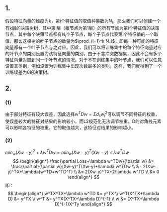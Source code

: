## 1.
假设特征向量的维度为k，第i个特征值的取值种类数为$N_i$，那么我们可以创建一个有k层的决策树树，其中第i层（根节点为第1层）的所有节点为第i个特征值的决策节点，其中每个决策节点都有$N_i$个子节点，每个子节点代表第i个特征值的一个取值。那么这棵树的叶子节点的数量为$\prod_{i=1}^k N_i$，即每一种可能的特征向量都有一个叶子节点与之对应。因此，我们可以将训练集中的每个特征向量对应的叶节点的类别设置为该特征向量的类别，由于不含冲突数据集，因此不会有多个特征向量对应到同一个叶节点的情况。对于不在训练集中的叶节点，我们可以任意设置其类别，例如设置为训练集中出现次数最多的类别。这样，我们就得到了一个训练误差为0的决策树。

## 2.
### (1)
由于部分特征有较大误差，因此选择$w^TDw = \Sigma d_{ii}w_i^2$可以调节不同特征的权重，使误差较大的特征对结果的影响较小，而L2规范化无法调节权重。D的对角线元素可以影响各特征的权重，它的取值越大，该特征对结果的影响越小。
### (2)
$min_w (Xw-y)^2+\lambda w^TDw = min_w (Xw-y)^T(Xw-y)+\lambda w^TDw$
$$
\begin{align*}  
    \frac{\partial Loss+\lambda w^TDw}{\partial w} &= \frac{\partial}{\partial w}(Xw-y)^T(Xw-y)+\lambda w^TDw \\
    &= 2(Xw-y)^TX+\lambda(w^TD+w^TD^T) \\ 
    &= 2(Xw-y)^TX+2\lambda w^TD \\
    &= 0
\end{align*}
$$
即：
$$
\begin{align*}
    w^TX^TX+\lambda w^TD &= y^TX \\
    w^T(X^TX+\lambda D) &= y^TX \\
    w^T &= y^TX(X^TX+\lambda D)^{-1} \\
    w &= (X^TX+\lambda D)^{-1}X^Ty
\end{align*}
$$
